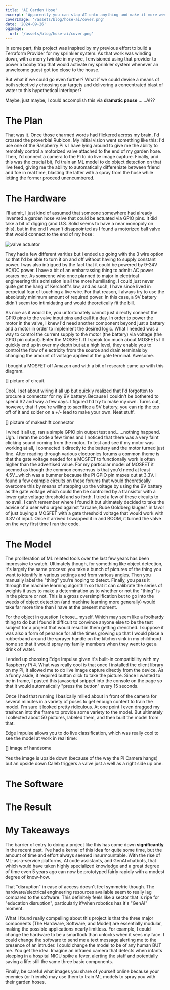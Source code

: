 ```yaml
---
title: 'AI Garden Hose'
excerpt: 'Apparently you can slap AI onto anything and make it more awesome'
coverImage: '/assets/blog/hose-ai/cover.png'
date: '2024-09-26'
ogImage:
  url: '/assets/blog/hose-ai/cover.png'
---
```


In some part, this project was inspired by my previous effort to build a Terraform Provider for my sprinkler system. As that work was winding down, with a merry twinkle in my eye, I envisioned using that provider to power a booby trap that would activate my sprinkler system whenever an unwelcome guest got too close to the house. 

But what if we could go even further? What if we could devise a means of both selectively choosing our targets and delivering a concentrated blast of water to this hypothetical interloper? 

Maybe, just maybe, I could accomplish this via **dramatic pause** ......AI??

# The Plan
That was it. Once those charmed words had flickered across my brain, I'd crossed the proverbial Rubicon. My initial vision went something like this: I'd use one of the Raspberry Pi's I have lying around to give me the ability to remotely control a motorized valve attached to the end of my garden hose. Then, I'd connect a camera to the Pi to do live image capture. Finally, and this was the crucial bit, I'd train an ML model to do object detection on that live feed, giving me the ability to automatically differeniate between friend and foe in real time, blasting the latter with a spray from the hose while letting the former proceed unencumbered. 

# The Hardware
I'll admit, I just kind of assumed that someone somewhere had already invented a garden hose valve that could be actuated via GPIO pins. It did take a bit of digging (and U.S. Solid seems to have a near monopoly on this), but in the end I wasn't disappointed as I found a motorized ball valve that would connect to the end of my hose:

![valve actuator](/assets/blog/hose-ai/valve.jpg)

They had a few different varities but I ended up going with the 3 wire option so that I'd be able to turn it on and off without having to supply constant power. I was also intrigued by the fact that it could be powered by 9-24V AC/DC power. I have a bit of an embarrassing thing to admit: AC power scares me. As someone who once planned to major in electrical engineering this admission is all the more humiliating. I could just never quite get the hang of Kerchoff's law, and as such, I have since lived in perpetual fear of touching a live wire. For that reason, I always try to use the absolutely minimum amount of required power. In this case, a 9V battery didn't seem too intimidating and would theoretically fit the bill. 

As nice as it would be, you unfortunately cannot just directly connect the GPIO pins to the valve input pins and call it a day. In order to power the motor in the valve, I knew I'd need another component beyond just a battery and a motor in order to implement the desired logic. What I needed was a way to control the current supply to the motor (the battery) via voltage (the GPIO pin output). Enter the MOSFET. If I speak too much about MOSFETs I'll quickly end up in over my depth but at a high level, they enable you to control the flow of electricity from the source and drain terminals by changing the amount of voltage applied at the gate terminal. Awesome. 

I bought a MOSFET off Amazon and with a bit of research came up with this diagram. 

[] picture of circuit. 

Cool. I set about wiring it all up but quickly realized that I'd forgotten to procure a connector for my 9V battery. Because I couldn't be bothered to spend $2 and way a few days. I figured I'd try to make my own. Turns out, however, that if you're willing to sacrifice a 9V battery, you can rip the top off of it and solder on a +/- lead to make your own. Neat stuff. 

[] picture of makeshift connector

I wired it all up, ran a simple GPIO pin output test and......nothing happend. Ugh. I reran the code a few times and I noticed that there was a very faint clicking sound coming from the motor. To test and see if my motor was working at all, I connected it directly to the battery and the motor turned just fine. After reading through various electronics forums a common theme is that the gate voltage needed for a MOSFET to functionally work is often higher than the advertised value. For my particular model of MOSFET it seemed as though the common consensus is that you'd need at least 4.5V...which was a bummer because the Pi GPIO pin maxes out at 3.3V. I found a few example circuits on these forums that would theoretically overcome this by means of stepping up the voltage by using the 9V battery as the gate voltage which could then be controlled by a transistor with a lower gate voltage threshold and so forth. I tried a few of these circuits to no avail. I can't remember where I found it but ultimately decided to take the advice of a user who urged against "arcane, Rube Goldberg kluges" in favor of just buying a MOSFET with a gate threshold voltage that would work with 3.3V of input. Once it arrived I swapped it in and BOOM, it turned the valve on the very first time I ran the code. 

# The Model
The proliferation of ML related tools over the last few years has been impressive to watch. Ultimately though, for something like object detection, it's largely the same process: you take a bunch of pictures of the thing you want to identify in various settings and from various angles. Then you manually label the "thing" you're hoping to detect. Finally, you pass it through the machine learning algorithm so that it can calibrate the series of weights it uses to make a determination as to whether or not the "thing" is in the picture or not. This is a gross oversimplification but to go into the weeds of object detection (and machine learning more generally) would take far more time than I have at the present moment. 

For the object in question I chose...myself. Which may seem like a foolhardy thing to do but I found it difficult to convince anyone else to be the test subject for a project that would result in them getting drenched. I suppose it was also a form of penance for all the times growing up that I would place a rubberband around the sprayer handle on the kitchen sink in my childhood home so that it would spray my family members when they went to get a drink of water. 

I ended up choosing Edge Impulse given it's built-in compatibility with my Raspberry Pi 4. What was really cool is that once I installed the client library on my Pi, it allowed me to do live image capture directly from the device. As a funny aside, it required button click to take the picture. Since I wanted to be in frame, I pasted this javascript snippet into the console on the page so that it would automatically "press the button" every 15 seconds. 

Once I had that running I basically milled about in front of the camera for several minutes in a variety of poses to get enough content to train the model. I'm sure it looked pretty ridiculous. At one point I even dragged my trashcan into the frame to provide some variety to the model. But ultimately I collected about 50 pictures, labeled them, and then built the model from that. 

Edge Impulse allows you to do live classification, which was really cool to see the model at work in real time: 

[] image of handsome

Yes the image is upside down (because of the way the Pi Camera hangs) but an upside down Caleb triggers a valve just a well as a right side up one. 

# The Software

# The Result

# My Takeaways
The barrier of entry to doing a project like this has come down **significantly** in the recent past. I've had a kernel of this idea for quite some time, but the amount of time and effort always seemed insurmountable. With the rise of ML-as-a-service platforms, AI code assistants, and GenAI chatbots, that which would have taken highly specialized knowledge and a great degree of time even 5 years ago can now be prototyped fairly rapidly with a modest degree of know-how. 

That "disruption" in ease of access doesn't feel symmetric though. The hardware/electrical engineering resources available seem to really lag compared to the software. This definitely feels like a sector that is ripe for "education disruption", particularly if/when robotics has it's "GenAI" moment. 

What I found really compelling about this project is that the three major components (The Hardware, Software, and Model) are essentially modular, making the possible applications nearly limitless. For example, I could change the hardware to be a smartlock than unlocks when it sees my face. I could change the software to send me a text message alerting me to the presence of an intruder. I could change the model to be of any human BUT me. You get the idea. Imagine an infrared camera that detects when infants sleeping in a hospital NICU spike a fever, alerting the staff and potentially saving a life: still the same three basic components. 

Finally, be careful what images you share of yourself online because your enemies (or friends) may use them to train ML models to spray you with their garden hoses. 


